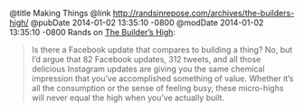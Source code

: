 @title Making Things
@link http://randsinrepose.com/archives/the-builders-high/
@pubDate 2014-01-02 13:35:10 -0800
@modDate 2014-01-02 13:35:10 -0800
Rands on <a href="http://randsinrepose.com/archives/the-builders-high/">The Builder’s High</a>:

>Is there a Facebook update that compares to building a thing? No, but I’d argue that 82 Facebook updates, 312 tweets, and all those delicious Instagram updates are giving you the same chemical impression that you’ve accomplished something of value. Whether it’s all the consumption or the sense of feeling busy, these micro-highs will never equal the high when you’ve actually built.
